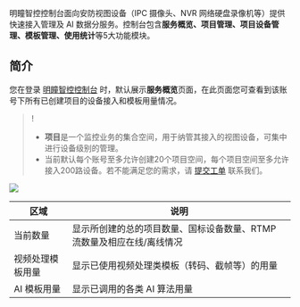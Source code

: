 明瞳智控控制台面向安防视图设备（IPC 摄像头、NVR 网络硬盘录像机等）提供快速接入管理及 AI 数据分服务。控制台包含**服务概览、项目管理、项目设备管理、模板管理、使用统计**等5大功能模块。

## 简介

您在登录 [明瞳智控控制台](https://console.cloud.tencent.com/iss) 时，默认展示**服务概览**页面，在此页面您可查看到该账号下所有已创建项目的设备接入和模板用量情况。

>!
> - **项目**是一个监控业务的集合空间，用于纳管其接入的视图设备，可集中进行设备级别的管理。
> - 当前默认每个账号至多允许创建20个项目空间，每个项目空间至多允许接入200路设备。若不能满足您的需求，请 [提交工单](https://console.cloud.tencent.com/workorder/category) 联系我们。
> 

![](https://qcloudimg.tencent-cloud.cn/raw/fbf0cf9d8d0c9ec5e7f56b958bf143a1.png)

| 区域 | 说明 |
|---------|---------|
| 当前数量 | 显示所创建的总的项目数量、国标设备数量、RTMP 流数量及相应在线/离线情况|
| 视频处理模板用量 | 显示已使用视频处理类模板（转码、截帧等）的用量 |
| AI 模板用量 | 显示已调用的各类 AI 算法用量 |
